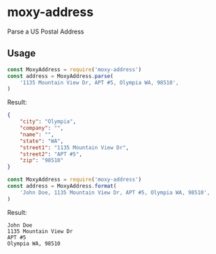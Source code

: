 # moxy-address

Parse a US Postal Address

## Usage

```typescript
const MoxyAddress = require('moxy-address')
const address = MoxyAddress.parse(
	'1135 Mountain View Dr, APT #5, Olympia WA, 98510',
)
```

Result:

```json
{
	"city": "Olympia",
	"company": "",
	"name": "",
	"state": "WA",
	"street1": "1135 Mountain View Dr",
	"street2": "APT #5",
	"zip": "98510"
}
```

```typescript
const MoxyAddress = require('moxy-address')
const address = MoxyAddress.format(
	'John Doe, 1135 Mountain View Dr, APT #5, Olympia WA, 98510',
)
```

Result:

```
John Doe
1135 Mountain View Dr
APT #5
Olympia WA, 98510
```

